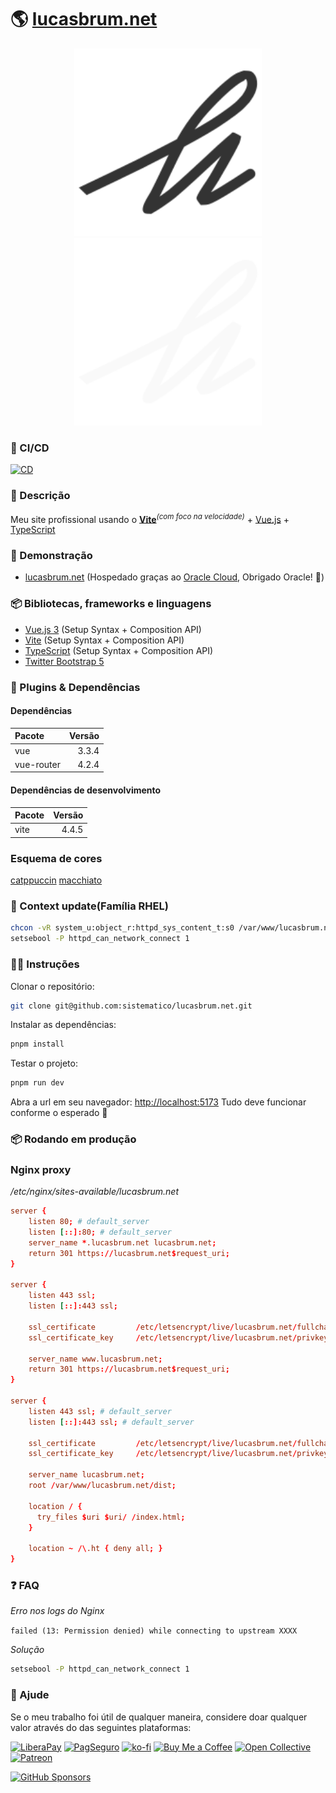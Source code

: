 # 🌎 [lucasbrum.net](https://lucasbrum.net)

<p align="center">
  <img src="https://github.com/sistematico/lucasbrum.net/raw/main/public/assets/img/logo.svg#gh-light-mode-only" alt="Lucas Saliés Brum" width="300" />
  <img src="https://github.com/sistematico/lucasbrum.net/raw/main/public/assets/img/logo-dark.svg#gh-dark-mode-only" alt="Lucas Saliés Brum" width="300" />
</p>

### 🤖 CI/CD

[![CD](https://github.com/sistematico/lucasbrum.net/actions/workflows/deploy.yml/badge.svg)](https://github.com/sistematico/lucasbrum.net/actions/workflows/deploy.yml)

### 📰 Descrição

Meu site profissional usando o <b>[Vite](https://vitejs.dev)</b><sup><em>(com foco na velocidade)</em></sup> + [Vue.js](https://vuejs.org) + [TypeScript](https://www.typescriptlang.org)<br>

### 🎉 Demonstração

- [lucasbrum.net](https://lucasbrum.net) (Hospedado graças ao [Oracle Cloud](https://www.oracle.com/br/cloud/), Obrigado Oracle! 🧡)

### 📦 Bibliotecas, frameworks e linguagens

- [Vue.js 3](https://vuejs.org) (Setup Syntax + Composition API)
- [Vite](https://vitejs.dev) (Setup Syntax + Composition API)
- [TypeScript](https://www.typescriptlang.org) (Setup Syntax + Composition API)
- [Twitter Bootstrap 5](https://getbootstrap.com)

### 🔌 Plugins & Dependências

#### Dependências

| Pacote | Versão |
| :--- | ---: |
| vue | 3.3.4 |
| vue-router | 4.2.4 |

#### Dependências de desenvolvimento

| Pacote | Versão |
| :--- | ---: |
| vite | 4.4.5 |

### Esquema de cores

[catppuccin](https://github.com/catppuccin/catppuccin) [macchiato](https://github.com/sistematico/lucasbrum.net/raw/main/src/assets/styles/_macchiato.scss)

### 🎩 Context update(Família RHEL)

```bash
chcon -vR system_u:object_r:httpd_sys_content_t:s0 /var/www/lucasbrum.net
setsebool -P httpd_can_network_connect 1
```

### 👨‍🏫 Instruções

Clonar o repositório: 

```bash
git clone git@github.com:sistematico/lucasbrum.net.git
```

Instalar as dependências:

```bash
pnpm install
```

Testar o projeto:

```bash
pnpm run dev
```

Abra a url em seu navegador: [http://localhost:5173](http://localhost:5173) 
Tudo deve funcionar conforme o esperado 🥳

### 📦 Rodando em produção

### Nginx proxy

*/etc/nginx/sites-available/lucasbrum.net*

```conf
server {
    listen 80; # default_server
    listen [::]:80; # default_server
    server_name *.lucasbrum.net lucasbrum.net;
    return 301 https://lucasbrum.net$request_uri;
}

server {
    listen 443 ssl;
    listen [::]:443 ssl;

    ssl_certificate         /etc/letsencrypt/live/lucasbrum.net/fullchain.pem;
    ssl_certificate_key     /etc/letsencrypt/live/lucasbrum.net/privkey.pem;

    server_name www.lucasbrum.net;
    return 301 https://lucasbrum.net$request_uri;
}

server {
    listen 443 ssl; # default_server
    listen [::]:443 ssl; # default_server

    ssl_certificate         /etc/letsencrypt/live/lucasbrum.net/fullchain.pem;
    ssl_certificate_key     /etc/letsencrypt/live/lucasbrum.net/privkey.pem;

    server_name lucasbrum.net;
    root /var/www/lucasbrum.net/dist;

    location / {
      try_files $uri $uri/ /index.html;
    }

    location ~ /\.ht { deny all; }
}
```

### ❓ FAQ

*Erro nos logs do Nginx* 

`failed (13: Permission denied) while connecting to upstream XXXX`

*Solução*

```bash
setsebool -P httpd_can_network_connect 1
```

### 👏 Ajude

Se o meu trabalho foi útil de qualquer maneira, considere doar qualquer valor através do das seguintes plataformas:

[![LiberaPay](https://img.shields.io/badge/LiberaPay-gray?logo=liberapay&logoColor=white&style=flat-square)](https://liberapay.com/sistematico/donate) [![PagSeguro](https://img.shields.io/badge/PagSeguro-gray?logo=pagseguro&logoColor=white&style=flat-square)](https://pag.ae/bfxkQW) [![ko-fi](https://img.shields.io/badge/ko--fi-gray?logo=ko-fi&logoColor=white&style=flat-square)](https://ko-fi.com/K3K32RES9)
[![Buy Me a Coffee](https://img.shields.io/badge/Buy_Me_a_Coffee-gray?logo=buy-me-a-coffee&logoColor=white&style=flat-square)](https://www.buymeacoffee.com/sistematico) [![Open Collective](https://img.shields.io/badge/Open_Collective-gray?logo=opencollective&logoColor=white&style=flat-square)](https://opencollective.com/sistematico)
[![Patreon](https://img.shields.io/badge/Patreon-gray?logo=patreon&logoColor=white&style=flat-square)](https://patreon.com/sistematico)

[![GitHub Sponsors](https://img.shields.io/github/sponsors/sistematico?label=Github%20Sponsors)](https://github.com/sponsors/sistematico)